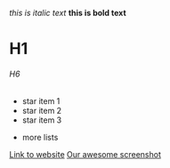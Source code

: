 *this is italic text*
**this is bold text**

# H1 

###### H6

* star item 1
* star item 2
* star item 3
- more lists

[Link to website](http://daringfireball.net/projects/markdown/syntax)
[Our awesome screenshot](https://github.com/timlkelly/phase-0-gps-1/blob/master/screenshot.png)
